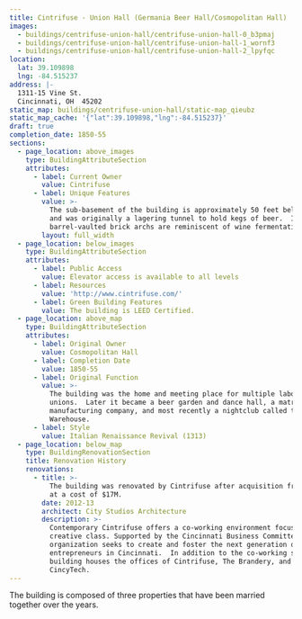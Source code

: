 ```yaml
---
title: Cintrifuse - Union Hall (Germania Beer Hall/Cosmopolitan Hall)
images:
  - buildings/centrifuse-union-hall/centrifuse-union-hall-0_b3pmaj
  - buildings/centrifuse-union-hall/centrifuse-union-hall-1_wornf3
  - buildings/centrifuse-union-hall/centrifuse-union-hall-2_lpyfqc
location:
  lat: 39.109898
  lng: -84.515237
address: |-
  1311-15 Vine St.
  Cincinnati, OH  45202
static_map: buildings/centrifuse-union-hall/static-map_qieubz
static_map_cache: '{"lat":39.109898,"lng":-84.515237}'
draft: true
completion_date: 1850-55
sections:
  - page_location: above_images
    type: BuildingAttributeSection
    attributes:
      - label: Current Owner
        value: Cintrifuse
      - label: Unique Features
        value: >-
          The sub-basement of the building is approximately 50 feet below grade
          and was originally a lagering tunnel to hold kegs of beer.  Its
          barrel-vaulted brick archs are reminiscent of wine fermentation caves.
        layout: full_width
  - page_location: below_images
    type: BuildingAttributeSection
    attributes:
      - label: Public Access
        value: Elevator access is available to all levels
      - label: Resources
        value: 'http://www.cintrifuse.com/'
      - label: Green Building Features
        value: The building is LEED Certified.
  - page_location: above_map
    type: BuildingAttributeSection
    attributes:
      - label: Original Owner
        value: Cosmopolitan Hall
      - label: Completion Date
        value: 1850-55
      - label: Original Function
        value: >-
          The building was the home and meeting place for multiple labor
          unions.  Later it became a beer garden and dance hall, a matress
          manufacturing company, and most recently a nightclub called the
          Warehouse.
      - label: Style
        value: Italian Renaissance Revival (1313)
  - page_location: below_map
    type: BuildingRenovationSection
    title: Renovation History
    renovations:
      - title: >-
          The building was renovated by Cintrifuse after acquisition from 3CDC
          at a cost of $17M.
        date: 2012-13
        architect: City Studios Architecture
        description: >-
          Contemporary Cintrifuse offers a co-working environment focused on the
          creative class. Supported by the Cincinnati Business Committee, the
          organization seeks to create and foster the next generation of
          entrepreneurs in Cincinnati.  In addition to the co-working space, the
          building houses the offices of Cintrifuse, The Brandery, and
          CincyTech.
---
```


The building is composed of three properties that have been married together over the years.

